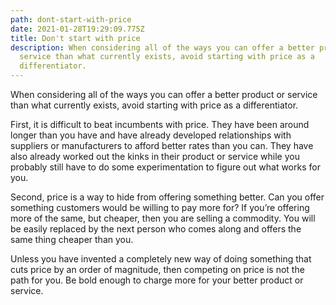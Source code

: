 ```yaml
---
path: dont-start-with-price
date: 2021-01-28T19:29:09.775Z
title: Don't start with price
description: When considering all of the ways you can offer a better product or
  service than what currently exists, avoid starting with price as a
  differentiator.
---
```

When considering all of the ways you can offer a better product or service than what currently exists, avoid starting with price as a differentiator.

First, it is difficult to beat incumbents with price. They have been around longer than you have and have already developed relationships with suppliers or manufacturers to afford better rates than you can. They have also already worked out the kinks in their product or service while you probably still have to do some experimentation to figure out what works for you.

Second, price is a way to hide from offering something better. Can you offer something customers would be willing to pay more for? If you’re offering more of the same, but cheaper, then you are selling a commodity. You will be easily replaced by the next person who comes along and offers the same thing cheaper than you.

Unless you have invented a completely new way of doing something that cuts price by an order of magnitude, then competing on price is not the path for you. Be bold enough to charge more for your better product or service.